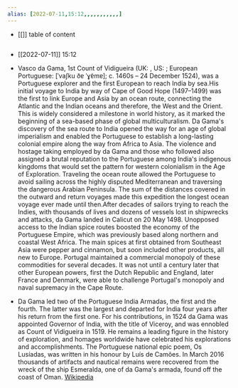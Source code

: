 ```yaml
---
alias: [2022-07-11,15:12,,,,,,,,,,,]
---
```

- [[]]
table of content
```toc
```

- [[2022-07-11]] 15:12
- Vasco da Gama, 1st Count of Vidigueira (UK: , US: ; European Portuguese: [ˈvaʃku ðɐ ˈɣɐ̃mɐ]; c. 1460s – 24 December 1524), was a Portuguese explorer and the first European to reach India by sea.His initial voyage to India by way of Cape of Good Hope (1497–1499) was the first to link Europe and Asia by an ocean route, connecting the Atlantic and the Indian oceans and therefore, the West and the Orient. This is widely considered a milestone in world history, as it marked the beginning of a sea-based phase of global multiculturalism. Da Gama's discovery of the sea route to India opened the way for an age of global imperialism and enabled the Portuguese to establish a long-lasting colonial empire along the way from Africa to Asia. The violence and hostage taking employed by da Gama and those who followed also assigned a brutal reputation to the Portuguese among India's indigenous kingdoms that would set the pattern for western colonialism in the Age of Exploration. Traveling the ocean route allowed the Portuguese to avoid sailing across the highly disputed Mediterranean and traversing the dangerous Arabian Peninsula. The sum of the distances covered in the outward and return voyages made this expedition the longest ocean voyage ever made until then.After decades of sailors trying to reach the Indies, with thousands of lives and dozens of vessels lost in shipwrecks and attacks, da Gama landed in Calicut on 20 May 1498. Unopposed access to the Indian spice routes boosted the economy of the Portuguese Empire, which was previously based along northern and coastal West Africa. The main spices at first obtained from Southeast Asia were pepper and cinnamon, but soon included other products, all new to Europe. Portugal maintained a commercial monopoly of these commodities for several decades. It was not until a century later that other European powers, first the Dutch Republic and England, later France and Denmark, were able to challenge Portugal's monopoly and naval supremacy in the Cape Route.

- Da Gama led two of the Portuguese India Armadas, the first and the fourth. The latter was the largest and departed for India four years after his return from the first one. For his contributions, in 1524 da Gama was appointed Governor of India, with the title of Viceroy, and was ennobled as Count of Vidigueira in 1519. He remains a leading figure in the history of exploration, and homages worldwide have celebrated his explorations and accomplishments. The Portuguese national epic poem, Os Lusíadas, was written in his honour by Luís de Camões. In March 2016 thousands of artifacts and nautical remains were recovered from the wreck of the ship Esmeralda, one of da Gama's armada, found off the coast of Oman.
[Wikipedia](https://en.wikipedia.org/wiki/Vasco%20da%20Gama)